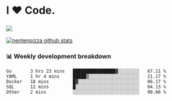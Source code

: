 # I ❤️ Code.

### ![](http://img.shields.io/badge/Go-language-blue?style=for-the-badge&logo=appveyor)
[![nentenpizza github stats](https://github-readme-stats.vercel.app/api?username=nentenpizza&count_private=true)](https://github.com/anuraghazra/github-readme-stats)

### 📊 Weekly development breakdown

<!--START_SECTION:waka-->
```text
Go       3 hrs 23 mins   ████████████████▓░░░░░░░░   67.11 % 
YAML     1 hr 4 mins     █████▒░░░░░░░░░░░░░░░░░░░   21.17 % 
Docker   18 mins         █▓░░░░░░░░░░░░░░░░░░░░░░░   06.17 % 
SQL      12 mins         █░░░░░░░░░░░░░░░░░░░░░░░░   04.13 % 
Other    2 mins          ░░░░░░░░░░░░░░░░░░░░░░░░░   00.66 % 
```
<!--END_SECTION:waka-->

